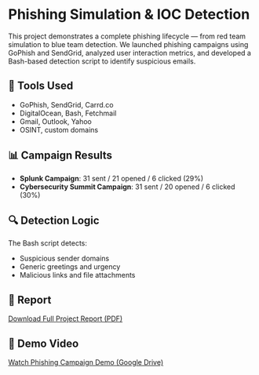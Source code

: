 # Phishing Simulation & IOC Detection

This project demonstrates a complete phishing lifecycle — from red team simulation to blue team detection. We launched phishing campaigns using GoPhish and SendGrid, analyzed user interaction metrics, and developed a Bash-based detection script to identify suspicious emails.

## 🔧 Tools Used
- GoPhish, SendGrid, Carrd.co
- DigitalOcean, Bash, Fetchmail
- Gmail, Outlook, Yahoo
- OSINT, custom domains

## 📊 Campaign Results
- **Splunk Campaign**: 31 sent / 21 opened / 6 clicked (29%)
- **Cybersecurity Summit Campaign**: 31 sent / 20 opened / 6 clicked (30%)

## 🔍 Detection Logic
The Bash script detects:
- Suspicious sender domains
- Generic greetings and urgency
- Malicious links and file attachments

## 📄 Report
[Download Full Project Report (PDF)](./phishing-report.pdf)

## 🎥 Demo Video
[Watch Phishing Campaign Demo (Google Drive)](https://drive.google.com/file/d/1VLDhIcAzyM1ZtZtXig-ejgr2s0WbbDsn/view)

